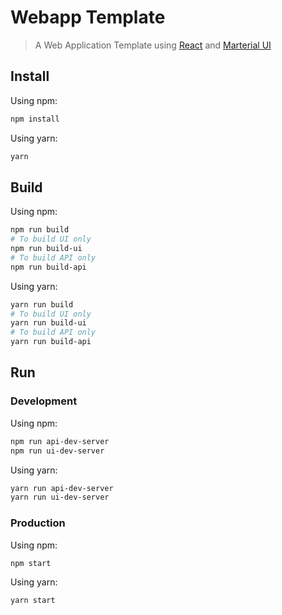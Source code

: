 # Webapp Template
> A Web Application Template using [React](https://reactjs.org/) and [Marterial UI](https://material-ui.com/)
## Install
Using npm:
```sh
npm install
```
Using yarn:
```sh
yarn
```
## Build
Using npm:
```sh
npm run build
# To build UI only
npm run build-ui
# To build API only
npm run build-api
```
Using yarn:
```sh
yarn run build
# To build UI only
yarn run build-ui
# To build API only
yarn run build-api
```
## Run
### Development
Using npm:
```sh
npm run api-dev-server
npm run ui-dev-server
```
Using yarn:
```sh
yarn run api-dev-server
yarn run ui-dev-server
```
### Production
Using npm:
```sh
npm start
```
Using yarn:
```sh
yarn start
```